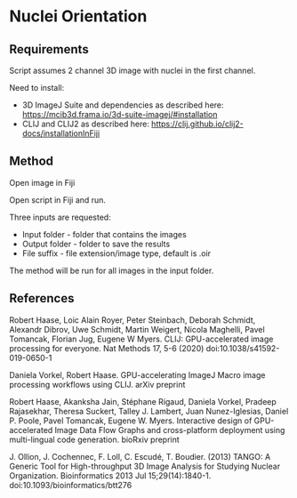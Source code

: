# Nuclei Orientation

## Requirements
Script assumes 2 channel 3D image with nuclei in the first channel.

Need to install:
- 3D ImageJ Suite and dependencies as described here: https://mcib3d.frama.io/3d-suite-imagej/#installation
- CLIJ and CLIJ2 as described here: https://clij.github.io/clij2-docs/installationInFiji

## Method

Open image in Fiji

Open script in Fiji and run. 

Three inputs are requested:

- Input folder - folder that contains the images
- Output folder - folder to save the results
- File suffix - file extension/image type, default is .oir

The method will be run for all images in the input folder.

## References

Robert Haase, Loic Alain Royer, Peter Steinbach, Deborah Schmidt, Alexandr Dibrov, Uwe Schmidt, Martin Weigert, Nicola Maghelli, Pavel Tomancak, Florian Jug, Eugene W Myers. CLIJ: GPU-accelerated image processing for everyone. Nat Methods 17, 5-6 (2020) doi:10.1038/s41592-019-0650-1

Daniela Vorkel, Robert Haase. GPU-accelerating ImageJ Macro image processing workflows using CLIJ. arXiv preprint

Robert Haase, Akanksha Jain, Stéphane Rigaud, Daniela Vorkel, Pradeep Rajasekhar, Theresa Suckert, Talley J. Lambert, Juan Nunez-Iglesias, Daniel P. Poole, Pavel Tomancak, Eugene W. Myers. Interactive design of GPU-accelerated Image Data Flow Graphs and cross-platform deployment using multi-lingual code generation. bioRxiv preprint

J. Ollion, J. Cochennec, F. Loll, C. Escudé, T. Boudier. (2013) TANGO: A Generic Tool for High-throughput 3D Image Analysis for Studying Nuclear Organization. Bioinformatics 2013 Jul 15;29(14):1840-1. doi:10.1093/bioinformatics/btt276



